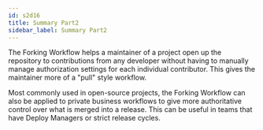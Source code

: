 ```yaml
---
id: s2d16
title: Summary Part2
sidebar_label: Summary Part2
---
```


The Forking Workflow helps a maintainer of a project open up the repository to contributions from any developer without having to manually manage authorization settings for each individual contributor.
This gives the maintainer more of a "pull" style workflow.

Most commonly used in open-source projects, the Forking Workflow can also be applied to private business workflows to give more authoritative control over what is merged into a release.
This can be useful in teams that have Deploy Managers or strict release cycles.
